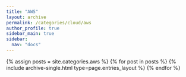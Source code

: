 ```yaml
---
title: "AWS"
layout: archive
permalink: /categories/cloud/aws
author_profile: true
sidebar_main: true
sidebar:
  nav: "docs"
---
```


{% assign posts = site.categories.aws %}
{% for post in posts %}
{% include archive-single.html type=page.entries_layout %} {% endfor %}

